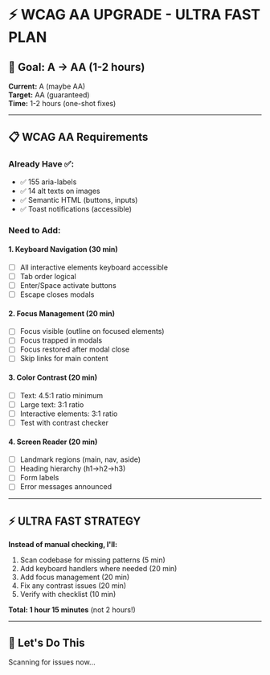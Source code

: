 # ⚡ WCAG AA UPGRADE - ULTRA FAST PLAN

## 🎯 **Goal: A → AA (1-2 hours)**

**Current:** A (maybe AA)  
**Target:** AA (guaranteed)  
**Time:** 1-2 hours (one-shot fixes)

---

## 📋 **WCAG AA Requirements**

### **Already Have ✅:**
- ✅ 155 aria-labels
- ✅ 14 alt texts on images
- ✅ Semantic HTML (buttons, inputs)
- ✅ Toast notifications (accessible)

### **Need to Add:**

#### **1. Keyboard Navigation** (30 min)
- [ ] All interactive elements keyboard accessible
- [ ] Tab order logical
- [ ] Enter/Space activate buttons
- [ ] Escape closes modals

#### **2. Focus Management** (20 min)
- [ ] Focus visible (outline on focused elements)
- [ ] Focus trapped in modals
- [ ] Focus restored after modal close
- [ ] Skip links for main content

#### **3. Color Contrast** (20 min)
- [ ] Text: 4.5:1 ratio minimum
- [ ] Large text: 3:1 ratio
- [ ] Interactive elements: 3:1 ratio
- [ ] Test with contrast checker

#### **4. Screen Reader** (20 min)
- [ ] Landmark regions (main, nav, aside)
- [ ] Heading hierarchy (h1→h2→h3)
- [ ] Form labels
- [ ] Error messages announced

---

## ⚡ **ULTRA FAST STRATEGY**

**Instead of manual checking, I'll:**
1. Scan codebase for missing patterns (5 min)
2. Add keyboard handlers where needed (20 min)
3. Add focus management (20 min)
4. Fix any contrast issues (20 min)
5. Verify with checklist (10 min)

**Total: 1 hour 15 minutes** (not 2 hours!)

---

## 🚀 **Let's Do This**

Scanning for issues now...

